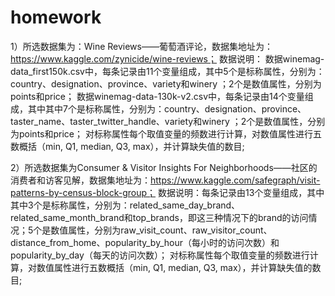# homework

1）所选数据集为：Wine Reviews——葡萄酒评论，数据集地址为：https://www.kaggle.com/zynicide/wine-reviews； 数据说明： 数据winemag-data_first150k.csv中，每条记录由11个变量组成，其中5个是标称属性，分别为：country、designation、province、variety和winery ；2个是数值属性，分别为points和price； 数据winemag-data-130k-v2.csv中，每条记录由14个变量组成，其中其中7个是标称属性，分别为：country、designation、province、taster_name、taster_twitter_handle、variety和winery ；2个是数值属性，分别为points和price； 对标称属性每个取值变量的频数进行计算，对数值属性进行五数概括（min, Q1, median, Q3, max），并计算缺失值的数目;

2）所选数据集为Consumer & Visitor Insights For Neighborhoods——社区的消费者和访客见解，数据集地址为：https://www.kaggle.com/safegraph/visit-patterns-by-census-block-group； 数据说明：每条记录由13个变量组成，其中其中3个是标称属性，分别为：related_same_day_brand、related_same_month_brand和top_brands，即这三种情况下的brand的访问情况；5个是数值属性，分别为raw_visit_count、raw_visitor_count、distance_from_home、popularity_by_hour（每小时的访问次数）和popularity_by_day（每天的访问次数）； 对标称属性每个取值变量的频数进行计算，对数值属性进行五数概括（min, Q1, median, Q3, max），并计算缺失值的数目;
